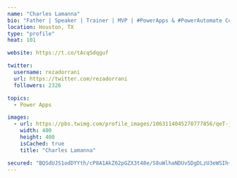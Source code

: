 ```yaml
---
name: "Charles Lamanna"
bio: "Father | Speaker | Trainer | MVP | #PowerApps & #PowerAutomate Community Super User | YouTuber Right-pointing triangle http://youtube.com/c/rezadorrani | Learn - Share - Clockwise rightwards and leftwards open circle arrows"
location: Houston, TX
type: "profile"
heat: 101

website: https://t.co/tAcqSdqguf

twitter:
  username: rezadorrani
  url: https://twitter.com/rezadorrani
  followers: 2326

topics:
  - Power Apps

images:
  - url: https://pbs.twimg.com/profile_images/1063114045270777856/qeT-jpWr_400x400.jpg
    width: 400
    height: 400
    isCached: true
    title: "Charles Lamanna"

secured: "BQSdUJS1odDYYth/cP8A1AkZ62pGZX3t48e/S8uWlhaNDUv5DgDLzU3eWSIh+IOh9oC/zkiE9ubc+WKC13lVoxFiRbTGBkrZkPRlu2bBXBI/3kCksUl4enPxPxQb+7+RBAH2KaOAFv0idEEMOopGPk5H/rvC4P8zXjCpQh6KG5XafVnNOswd9oOPbROVjPbZUd4Q0X1x97f/dp0g2YVSeFALnD1aTHYWdbQdQOhgcEsvvQyw/8yldXlM+GghwPzCBNEQncnIahNbkq5DgSsBAEjsLZUG2QMiLNkKNY41fUyKXXk0S70WEfVrZN2WT9C1jIwQLe28hW9UL5rXsqofgFwz/vQ7UzH7p7yDwkPHhI1OKCQuO2lWiK3qOaalUESSamhQT6nhf1jD1a9dx4lMDfoK92vBVx1ahEfHAqhgGOo=;qsJBCx2WjZIonqUgRt+I0w=="
---
```


